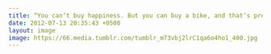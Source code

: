 ```yaml
---
title: “You can’t buy happiness. But you can buy a bike, and that’s pretty close.” 
date: 2012-07-13 20:35:43 +0500
layout: image
image: https://66.media.tumblr.com/tumblr_m73vbj2lrC1qa6o4ho1_400.jpg
---
```

